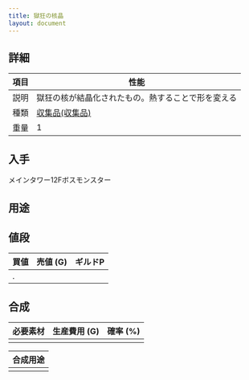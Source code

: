 ```yaml
---
title: 獄狂の核晶
layout: document
---
```

## 詳細


|項目|性能|
|---|---|
|説明|獄狂の核が結晶化されたもの。熱することで形を変える|
|種類|[収集品(収集品)](収集品(収集品))|
|重量|1|

## 入手

メインタワー12Fボスモンスター

## 用途


## 値段


|買値|売値 (G)|ギルドP|
|---|---|---|
|.|||

## 合成


|必要素材|生産費用 (G)|確率 (%)|
|---|---|---|
||||


|合成用途|
|---|
||
